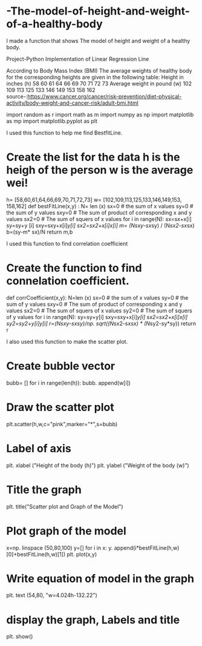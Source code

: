 # -The-model-of-height-and-weight-of-a-healthy-body
I made a function that shows The model of height and weight of a healthy body. 

Project-Python Implementation of Linear Regression Line

According to Body Mass Index (BMI) The average weights of healthy body for the corresponding heights are given in the following table:
Height in inches (h)
58
60
61
64
66
69
70
71
72
73
Average weight in pound (w)
102
109
113
125
133
146
149
153
158
162
source-:https://www.cancer.org/cancer/risk-prevention/diet-physical-activity/body-weight-and-cancer-risk/adult-bmi.html

import random as r 
import math as m 
import numpy as np 
import matplotlib as mp 
import matplotlib.pyplot as plt


I used this function to help me find BestfitLine.

# Create the list for the data h is the heigh of the person w is the average wei!
h= [58,60,61,64,66,69,70,71,72,73] 
w= [102,109,113,125,133,146,149,153, 158,162]
def bestFitLine(x,y) : 
    N= len (x) 
    sx=0 # the sum of x values 
    sy=0 # the sum of y values 
    sxy=0 # The sum of product of corresponding x and y values 
    sx2=0 # The sum of squers of x values 
    for i in range(N):
        sx=sx+x[i]
        sy=sy+y [i]
        sxy=sxy+x[i]*y[i] 
        sx2=sx2+x[i]*x[i]
    m= (N*sxy-sx*sy) / (N*sx2-sx*sx) 
    b=(sy-m* sx)/N 
    return m,b  


I used this function to find correlation coefficient

# Create the function to find connelation coefficient.
def corrCoefficient(x,y):
    N=len (x) 
    sx=0 # the sum of x values 
    sy=0 # the sum of y values
    sxy=0 # The sum of product of corresponding x and y values 
    sx2=0 # The sum of squers of x values
    sy2=0 # The sum of squers of y values 
    for i in range(N):
        sy=sy+y[i]
        sxy=sxy+x[i]*y[i] 
        sx2=sx2+x[i]*x[i]
        sy2=sy2+y[i]*y[i] 
        r=(N*sxy-sx*sy)/np. sqrt((N*sx2-sx*sx) * (N*sy2-sy*sy)) 
        return r

I also used this function to make the scatter plot.

# Create bubble vector 
bubb= []
for i in range(len(h)): 
    bubb. append(w[i]) 
    
# Draw the scatter plot 
plt.scatter(h,w,c="pink",marker="*",s=bubb) 
    
# Label of axis 
plt. xlabel ("Height of the body (h)") 
plt. ylabel ("Weight of the body (w)")
    
# Title the graph 
plt. title("Scatter plot and Graph of the Model") 
    
# Plot graph of the model
x=np. linspace (50,80,100)
y=[] 
for i in x: 
        y. append(i*bestFitLine(h,w)[0]+bestFitLine(h,w)[1]) 
plt. plot(x,y) 
        
# Write equation of model in the graph
plt. text (54,80, "w=4.024h-132.22")
# display the graph, Labels and title
plt. show()
